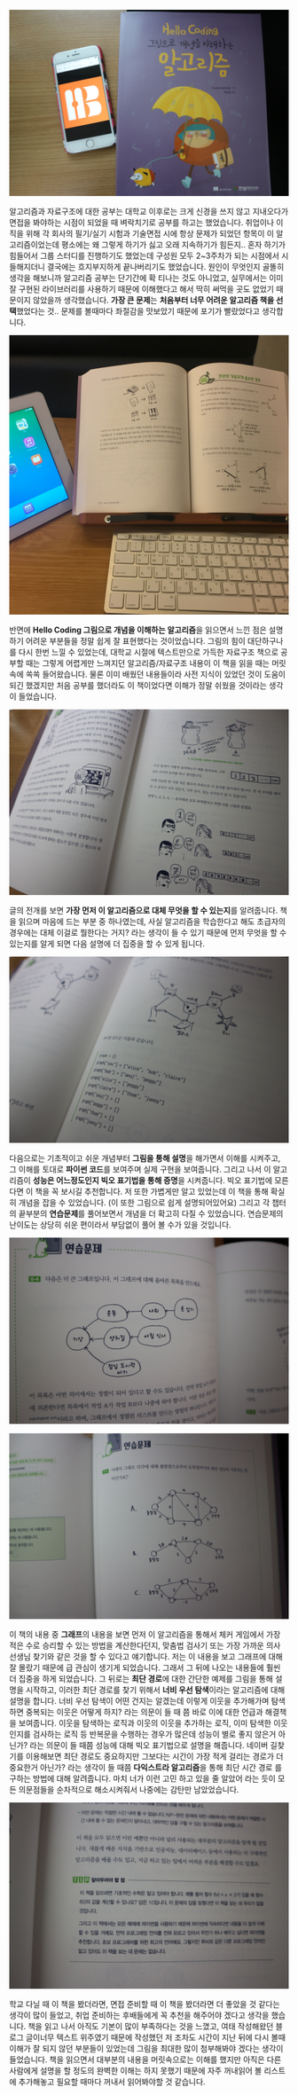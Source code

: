 ![](images/Hello_Coding_그림으로_개념을_이해하는_알고리즘_1.JPG)



알고리즘과 자료구조에 대한 공부는 대학교 이후로는 크게 신경을 쓰지 않고 지내오다가 면접을 봐야하는 시점이 되었을 때 벼락치기로 공부를 하고는 했었습니다. 취업이나 이직을 위해 각 회사의 필기/실기 시험과 기술면접 시에 항상 문제가 되었던 항목이 이 알고리즘이었는데 평소에는 왜 그렇게 하기가 싫고 오래 지속하기가 힘든지.. 혼자 하기가 힘들어서 그룹 스터디를 진행하기도 했었는데 구성원 모두 2~3주차가 되는 시점에서 시들해지더니 결국에는 흐지부지하게 끝나버리기도 했었습니다. 원인이 무엇인지 골똘히 생각을 해보니까 알고리즘 공부는 단기간에 확 티나는 것도 아니었고, 실무에서는 이미 잘 구현된 라이브러리를 사용하기 때문에 이해했다고 해서 딱히 써먹을 곳도 없었기 때문이지 않았을까 생각했습니다. **가장 큰 문제**는 **처음부터 너무 어려운 알고리즘 책을 선택**했었다는 것.. 문제를 볼때마다 좌절감을 맛보았기 때문에 포기가 빨랐었다고 생각합니다.



![](images/Hello_Coding_그림으로_개념을_이해하는_알고리즘_2.JPG)



반면에 **Hello Coding 그림으로 개념을 이해하는 알고리즘**을 읽으면서 느낀 점은 설명하기 어려운 부분들을 정말 쉽게 잘 표현했다는 것이었습니다. 그림의 힘이 대단하구나를 다시 한번 느낄 수 있었는데, 대학교 시절에 텍스트만으로 가득한 자료구조 책으로 공부할 때는 그렇게 어렵게만 느껴지던 알고리즘/자료구조 내용이 이 책을 읽을 때는 머릿속에 쏙쏙 들어왔습니다. 물론 이미 배웠던 내용들이라 사전 지식이 있었던 것이 도움이 되긴 했겠지만 처음 공부를 했더라도 이 책이었다면 이해가 정말 쉬웠을 것이라는 생각이 들었습니다. 



![](images/Hello_Coding_그림으로_개념을_이해하는_알고리즘_3.JPG)



글의 전개를 보면 **가장 먼저 이 알고리즘으로 대체 무엇을 할 수 있는지**를 알려줍니다. 책을 읽으며 마음에 드는 부분 중 하나였는데, 사실 알고리즘을 학습한다고 해도 초급자의 경우에는 대체 이걸로 뭘한다는 거지? 라는 생각이 들 수 있기 때문에 먼저 무엇을 할 수 있는지를 알게 되면 다음 설명에 더 집중을 할 수 있게 됩니다. 



![](images/Hello_Coding_그림으로_개념을_이해하는_알고리즘_4.JPG)



다음으로는 기초적이고 쉬운 개념부터 **그림을 통해 설명**을 해가면서 이해를 시켜주고, 그 이해를 토대로 **파이썬 코드**를 보여주며 실제 구현을 보여줍니다. 그리고 나서 이 알고리즘이 **성능은 어느정도인지 빅오 표기법을 통해 증명**을 시켜줍니다. 빅오 표기법에 모른다면 이 책을 꼭 보시길 추천합니다. 저 또한 가볍게만 알고 있었는데 이 책을 통해 확실히 개념을 잡을 수 있었습니다. (이 또한 그림으로 쉽게 설명되어있어요)  그리고 각 챕터의 끝부분의 **연습문제**를 풀어보면서 개념을 더 확고히 다질 수 있었습니다. 연습문제의 난이도는 상당히 쉬운 편이라서 부담없이 풀어 볼 수가 있을 것입니다.



![](images/Hello_Coding_그림으로_개념을_이해하는_알고리즘_5.JPG)

![](images/Hello_Coding_그림으로_개념을_이해하는_알고리즘_7.JPG)



이 책의 내용 중 **그래프**의 내용을 보면 먼저 이 알고리즘을 통해서 체커 게임에서 가장 적은 수로 승리할 수 있는 방법을 계산한다던지, 맞춤법 검사기 또는 가장 가까운 의사 선생님 찾기와 같은 것을 할 수 있다고 얘기합니다. 저는 이 내용을 보고 그래프에 대해 잘 몰랐기 때문에 급 관심이 생기게 되었습니다. 그래서 그 뒤에 나오는 내용들에 훨씬 더 집중을 하게 되었습니다. 그 뒤로는 **최단 경로**에 대한 간단한 예제를 그림을 통해 설명을 시작하고, 이러한 최단 경로를 찾기 위해서 **너비 우선 탐색**이라는 알고리즘에 대해 설명을 합니다. 너비 우선 탐색이 어떤 건지는 알겠는데 이렇게 이웃을 추가해가며 탐색하면 중복되는 이웃은 어떻게 하지? 라는 의문이 들 때 쯤 바로 이에 대한 언급과 해결책을 보여줍니다. 이웃을 탐색하는 로직과 이웃의 이웃을 추가하는 로직, 이미 탐색한 이웃인지를 검사하는 로직 등 반복문을 수행하는 경우가 많은데 성능이 별로 좋지 않은거 아닌가? 라는 의문이 들 때쯤 성능에 대해 빅오 표기법으로 설명을 해줍니다. 네이버 길찾기를 이용해보면 최단 경로도 중요하지만 그보다는 시간이 가장 적게 걸리는 경로가 더 중요한거 아닌가? 라는 생각이 들 때쯤 **다익스트라 알고리즘**을 통해 최단 시간 경로 를 구하는 방법에 대해 알려줍니다. 마치 너가 이런 고민 하고 있을 줄 알았어 라는 듯이 모든 의문점들을 순차적으로 해소시켜줘서 나중에는 감탄만 남았었습니다. 



![](images/Hello_Coding_그림으로_개념을_이해하는_알고리즘_6.JPG)

학교 다닐 때 이 책을 봤더라면, 면접 준비할 때 이 책을 봤더라면 더 좋았을 것 같다는 생각이 많이 들었고, 취업 준비하는 후배들에게 꼭 추천을 해주어야 겠다고 생각을 했습니다. 책을 읽고 나서 아직도 기본이 많이 부족하다는 것을 느꼈고, 여태 작성해왔던 블로그 글이너무 텍스트 위주였기 때문에 작성했던 저 조차도 시간이 지난 뒤에 다시 볼때 이해가 잘 되지 않던 부분들이 있었는데 그림을 최대한 많이 첨부해봐야 겠다는 생각이 들었습니다. 책을 읽으면서 대부분의 내용을 머릿속으로는 이해를 했지만 아직은 다른 사람에게 설명을 할 정도의 완벽한 이해는 하지 못했기 때문에 자주 꺼내읽어 볼 리스트에 추가해놓고 필요할 때마다 꺼내서 읽어봐야할 것 같습니다.